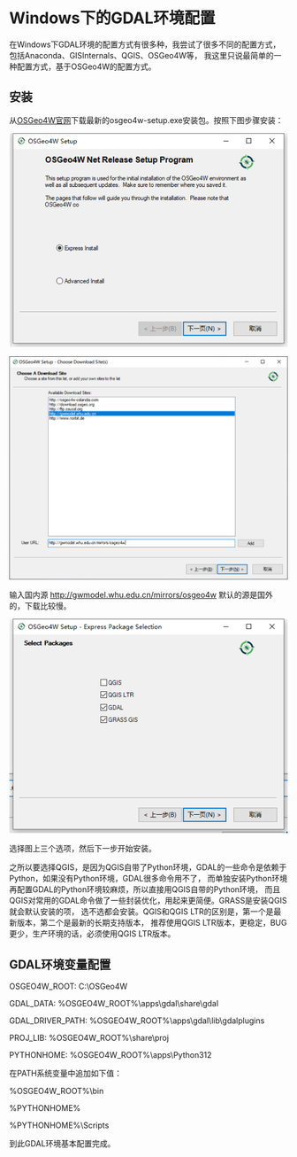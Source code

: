 # Windows下的GDAL环境配置

在Windows下GDAL环境的配置方式有很多种，我尝试了很多不同的配置方式，包括Anaconda、GISInternals、QGIS、OSGeo4W等，
我这里只说最简单的一种配置方式，基于OSGeo4W的配置方式。

## 安装

从[OSGeo4W官网](https://trac.osgeo.org/osgeo4w/)下载最新的osgeo4w-setup.exe安装包。按照下图步骤安装：

![win1](img/win1.png)

![win2](img/win2.png)

输入国内源
http://gwmodel.whu.edu.cn/mirrors/osgeo4w
默认的源是国外的，下载比较慢。

![win3](img/win3.png)

选择图上三个选项，然后下一步开始安装。

之所以要选择QGIS，是因为QGIS自带了Python环境，GDAL的一些命令是依赖于Python，如果没有Python环境，GDAL很多命令用不了，
而单独安装Python环境再配置GDAL的Python环境较麻烦，所以直接用QGIS自带的Python环境，
而且QGIS对常用的GDAL命令做了一些封装优化，用起来更简便。GRASS是安装QGIS就会默认安装的项，
选不选都会安装。QGIS和QGIS LTR的区别是，第一个是最新版本，第二个是最新的长期支持版本，
推荐使用QGIS LTR版本，更稳定，BUG更少，生产环境的话，必须使用QGIS LTR版本。

## GDAL环境变量配置

OSGEO4W_ROOT: C:\OSGeo4W

GDAL_DATA: %OSGEO4W_ROOT%\apps\gdal\share\gdal

GDAL_DRIVER_PATH: %OSGEO4W_ROOT%\apps\gdal\lib\gdalplugins

PROJ_LIB: %OSGEO4W_ROOT%\share\proj

PYTHONHOME: %OSGEO4W_ROOT%\apps\Python312

在PATH系统变量中追加如下值：

%OSGEO4W_ROOT%\bin

%PYTHONHOME%

%PYTHONHOME%\Scripts

到此GDAL环境基本配置完成。